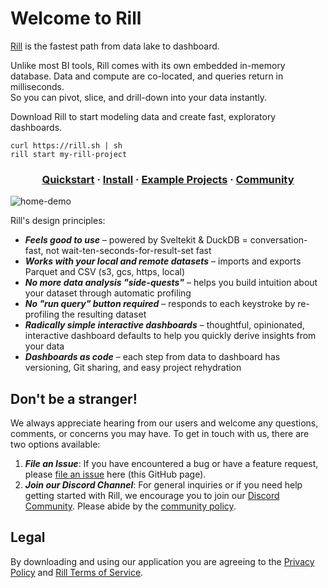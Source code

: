 # Welcome to Rill

[Rill](https://docs.rilldata.com/) is the fastest path from data lake to dashboard. 

Unlike most BI tools, Rill comes with its own embedded in-memory database. Data and compute are co-located, and queries return in milliseconds.   
So you can pivot, slice, and drill-down into your data instantly.

Download Rill to start modeling data and create fast, exploratory dashboards.

```
curl https://rill.sh | sh
rill start my-rill-project
```


<h3 align="center">
  <a href="https://docs.rilldata.com/home/get-started">Quickstart</a>
  <span> · </span>
  <a href="https://docs.rilldata.com/home/install">Install</a>
  <span> · </span>
  <a href="https://docs.rilldata.com/home/get-started#example-projects-repository">Example Projects</a>
  <span> · </span>
  <a href="https://discord.gg/DJ5qcsxE2m">Community</a>
</h3>

![home-demo](https://github.com/rilldata/rill/assets/1181922/1430f272-3fa4-495a-8e45-1bd6fa56f5d2)

Rill's design principles:
- _**Feels good to use**_ – powered by Sveltekit & DuckDB = conversation-fast, not wait-ten-seconds-for-result-set fast
- _**Works with your local and remote datasets**_ – imports and exports Parquet and CSV (s3, gcs, https, local)
- _**No more data analysis "side-quests"**_ – helps you build intuition about your dataset through automatic profiling
- _**No "run query" button required**_ – responds to each keystroke by re-profiling the resulting dataset
- _**Radically simple interactive dashboards**_ – thoughtful, opinionated, interactive dashboard defaults to help you quickly derive insights from your data
- _**Dashboards as code**_ – each step from data to dashboard has versioning, Git sharing, and easy project rehydration

## Don't be a stranger!

We always appreciate hearing from our users and welcome any questions, comments, or concerns you may have. To get in touch with us, there are two options available:

1. _**File an Issue**_: If you have encountered a bug or have a feature request, please [file an issue](https://github.com/rilldata/rill/issues/new/choose) here (this GitHub page).
2. _**Join our Discord Channel**_: For general inquiries or if you need help getting started with Rill, we encourage you to join our [Discord Community](https://bit.ly/3unvA05). Please abide by the [community policy](https://github.com/rilldata/rill/blob/main/COMMUNITY-POLICY.md).

## Legal

By downloading and using our application you are agreeing to the [Privacy Policy](https://www.rilldata.com/legal/privacy) and [Rill Terms of Service](https://www.rilldata.com/legal/tos).
